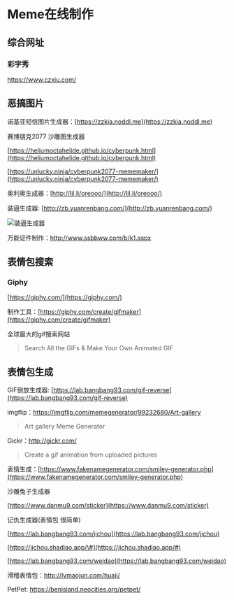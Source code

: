 # Meme在线制作

## 综合网址

### 彩字秀

https://www.czxiu.com/

## 恶搞图片

诺基亚短信图片生成器：[https://zzkia.noddl.me](https://zzkia.noddl.me)

赛博朋克2077 沙雕图生成器

[https://heliumoctahelide.github.io/cyberpunk.html](https://heliumoctahelide.github.io/cyberpunk.html)

[https://unlucky.ninja/cyberpunk2077-mememaker/](https://unlucky.ninja/cyberpunk2077-mememaker/)

奥利奥生成器：[http://ljl.li/oreooo/](http://ljl.li/oreooo/)

装逼生成器: [http://zb.yuanrenbang.com/](http://zb.yuanrenbang.com/)

![装逼生成器](https://i.imgur.com/uuia2U3.png)

万能证件制作：http://www.ssbbww.com/b/k1.aspx

## 表情包搜索

### Giphy

[https://giphy.com/](https://giphy.com/)

制作工具：[https://giphy.com/create/gifmaker](https://giphy.com/create/gifmaker)

全球最大的gif搜索网站

> Search All the GIFs & Make Your Own Animated GIF

## 表情包生成

GIF倒放生成器: [https://lab.bangbang93.com/gif-reverse](https://lab.bangbang93.com/gif-reverse)

imgflip：https://imgflip.com/memegenerator/99232680/Art-gallery

> Art gallery Meme Generator

Gickr：http://gickr.com/

> Create a gif animation from uploaded pictures

表情生成：[https://www.fakenamegenerator.com/smiley-generator.php](https://www.fakenamegenerator.com/smiley-generator.php)

沙雕兔子生成器

[https://www.danmu9.com/sticker](https://www.danmu9.com/sticker)

记仇生成器\(表情包 很简单\)

[https://lab.bangbang93.com/jichou](https://lab.bangbang93.com/jichou)

[https://jichou.shadiao.app/\#](https://jichou.shadiao.app/#)

[https://lab.bangbang93.com/weidao](https://lab.bangbang93.com/weidao)

滑稽表情包：http://lvmaojun.com/huaji/

PetPet: https://benisland.neocities.org/petpet/